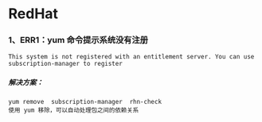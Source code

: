 # RedHat

### 1、ERR1：yum 命令提示系统没有注册
    This system is not registered with an entitlement server. You can use subscription-manager to register
##### 解决方案：
    yum remove  subscription-manager  rhn-check
    使用 yum 移除，可以自动处理包之间的依赖关系

